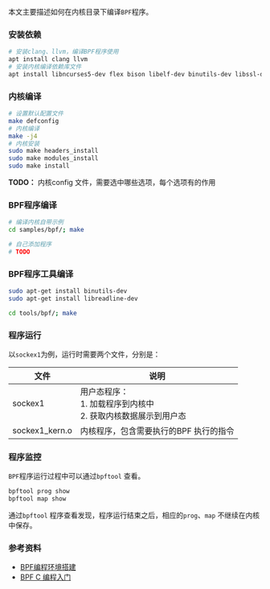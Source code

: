 本文主要描述如何在内核目录下编译`BPF`程序。



### 安装依赖

```bash
# 安装clang、llvm，编译BPF程序使用
apt install clang llvm
# 安装内核编译依赖库文件
apt install libncurses5-dev flex bison libelf-dev binutils-dev libssl-dev
```

### 内核编译

```bash
# 设置默认配置文件
make defconfig
# 内核编译
make -j4
# 内核安装
sudo make headers_install
sudo make modules_install
sudo make install
```

**TODO：** 内核config 文件，需要选中哪些选项，每个选项有的作用



### BPF程序编译

```bash
# 编译内核自带示例
cd samples/bpf/; make

# 自己添加程序
# TODO

```

### BPF程序工具编译

```bash
sudo apt-get install binutils-dev
sudo apt-get install libreadline-dev

cd tools/bpf/; make
```



### 程序运行

以`sockex1`为例，运行时需要两个文件，分别是：

| 文件           | 说明                                                         |
| -------------- | ------------------------------------------------------------ |
| sockex1        | 用户态程序：<br />1. 加载程序到内核中<br />2. 获取内核数据展示到用户态 |
| sockex1_kern.o | 内核程序，包含需要执行的BPF 执行的指令                       |



### 程序监控

`BPF`程序运行过程中可以通过`bpftool` 查看。

```bash
bpftool prog show 
bpftool map show
```

通过`bpftool` 程序查看发现，程序运行结束之后，相应的`prog`、`map` 不继续在内核中保存。



### 参考资料

* [BPF编程环境搭建](https://www.modb.pro/db/433092)
* [BPF C 编程入门](https://mp.weixin.qq.com/s?__biz=MzI3NzA5MzUxNA==&mid=2664611713&idx=1&sn=951676066269815c7049f37144570f02&chksm=f04d9264c73a1b7240c5085bb69a87fca1ff76fdb46c8fdd3a0391327b73f736f671619ba7d4&mpshare=1&scene=1&srcid=0318XE1ubwJKxqkI9ApsiNsQ&sharer_sharetime=1647595852196&sharer_shareid=9880544caf5a40bf6ff8bc80cf8a4586&exportkey=AZy8gCP0zxSAT3CHKOHmza0%3D&acctmode=0&pass_ticket=ZPKc4lvFonNvAU0zWvU9Szy6CYWAXn07N%2BPM2oQ0bDvsnLjCnPigZYTMU0NC7apT&wx_header=0#rd)




